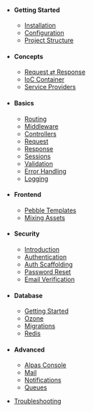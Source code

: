 - #### Getting Started
    - [Installation](/docs/installation)
    - [Configuration](/docs/configuration)
    - [Project Structure](/docs/project-structure)
    
 - #### Concepts
    - [Request ⇄ Response](/docs/request-response)
    - [IoC Container](/docs/ioc-container)
    - [Service Providers](/docs/service-providers)
    
 - #### Basics
    - [Routing](/docs/routing)
    - [Middleware](/docs/middleware)
    - [Controllers](/docs/controllers)
    - [Request](/docs/http-request)
    - [Response](/docs/http-response)
    - [Sessions](/docs/sessions)
    - [Validation](/docs/validation)
    - [Error Handling](/docs/error-handling)
    - [Logging](/docs/logging)

- #### Frontend
    - [Pebble Templates](/docs/pebble-templates)
    - [Mixing Assets](/docs/mixing-assets)
    
- #### Security
    - [Introduction](/docs/security)
    - [Authentication](/docs/authentication)
    - [Auth Scaffolding](/docs/authentication-scaffolding)
    - [Password Reset](/docs/password-reset)
    - [Email Verification](/docs/email-verification)

- #### Database
    - [Getting Started](/docs/database-getting-started)
    - [Ozone](/docs/ozone)
    - [Migrations](/docs/migrations)
    - [Redis](/docs/redis)
    
- #### Advanced
    - [Alpas Console](/docs/alpas-console)
    - [Mail](/docs/mail)
    - [Notifications](/docs/notifications)
    - [Queues](/docs/queues)

- [Troubleshooting](/docs/troubleshooting)

